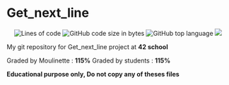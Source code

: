 # Get_next_line
<p align="center"> 
<img alt="Lines of code" src="https://img.shields.io/tokei/lines/github/bycop/42-get_next_line">
<img alt="GitHub code size in bytes" src="https://img.shields.io/github/languages/code-size/bycop/42-get_next_line">
<img alt="GitHub top language" src="https://img.shields.io/github/languages/top/bycop/42-get_next_line">
<img src="https://hits.seeyoufarm.com/api/count/incr/badge.svg?url=https%3A%2F%2Fgithub.com%2Fbycop%2F42-get_next_line%2F&count_bg=%233062F3&title_bg=%23555555&icon=&icon_color=%23E7E7E7&title=Views&edge_flat=false"/>
</p>

My git repository for Get_next_line project at **42 school**

Graded by Moulinette : **115%**
Graded by students : **115%**

**Educational purpose only, Do not copy any of theses files**
